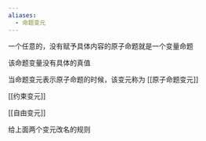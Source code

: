 ```yaml
---
aliases:
  - 命题变元
---
```


一个任意的，没有赋予具体内容的原子命题就是一个变量命题

该命题变量没有具体的真值


当命题变元表示原子命题的时候，该变元称为 [[原子命题变元]]

[[约束变元]]

[[自由变元]]

给上面两个变元改名的规则
